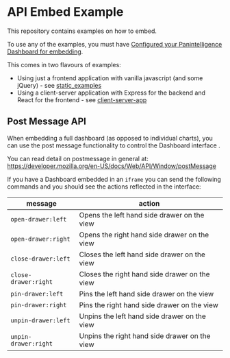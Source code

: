 # API Embed Example
This repository contains examples on how to embed.

To use any of the examples, you must have [Configured your Panintelligence Dashboard for embedding](https://panintelligence.atlassian.net/wiki/spaces/PD/pages/181010582/Embedding+Dashboards+Charts).

This comes in two flavours of examples:
* Using just a frontend application with vanilla javascript (and some jQuery) - see [static_examples](https://github.com/Panintelligence/api-embed-example/tree/fullstack-app/static_examples)
* Using a client-server application with Express for the backend and React for the frontend - see [client-server-app](https://github.com/Panintelligence/api-embed-example/tree/fullstack-app/client-server-app)

## Post Message API
When embedding a full dashboard (as opposed to individual charts), you can use the post message functionality to control the Dashboard interface .

You can read detail on postmessage in general at: https://developer.mozilla.org/en-US/docs/Web/API/Window/postMessage

If you have a Dashboard embedded in an `iframe` you can send the following commands and you should see the actions reflected in the interface:

| message | action |
|--|--|
| `open-drawer:left` | Opens the left hand side drawer on the view |
| `open-drawer:right` | Opens the right hand side drawer on the view |
| `close-drawer:left` | Closes the left hand side drawer on the view |
| `close-drawer:right` | Closes the right hand side drawer on the view |
| `pin-drawer:left` | Pins the left hand side drawer on the view |
| `pin-drawer:right` | Pins the right hand side drawer on the view |
| `unpin-drawer:left` | Unpins the left hand side drawer on the view |
| `unpin-drawer:right` | Unpins the right hand side drawer on the view |